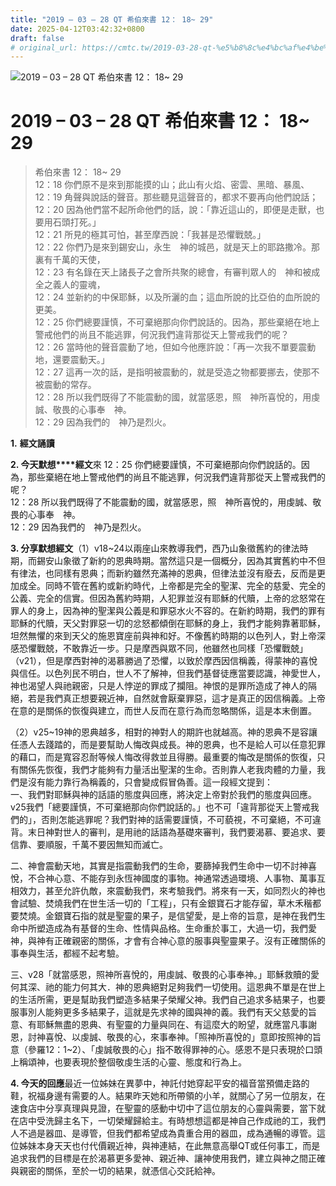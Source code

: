 ```yaml
---
title: "2019 – 03 – 28 QT 希伯來書 12： 18~ 29"
date: 2025-04-12T03:42:32+0800
draft: false
# original_url: https://cmtc.tw/2019-03-28-qt-%e5%b8%8c%e4%bc%af%e4%be%86%e6%9b%b8-12%ef%bc%9a-18-29
---
```


![2019 – 03 – 28 QT 希伯來書 12： 18~ 29](/images/qt.jpg   "2019 – 03 – 28 QT 希伯來書 12： 18~ 29")

# 2019 – 03 – 28 QT 希伯來書 12： 18~ 29

> 希伯來書 12： 18~ 29  
> 12：18 你們原不是來到那能摸的山；此山有火焰、密雲、黑暗、暴風、  
> 12：19 角聲與說話的聲音。那些聽見這聲音的，都求不要再向他們說話；  
> 12：20 因為他們當不起所命他們的話，說：「靠近這山的，即便是走獸，也要用石頭打死。」  
> 12：21 所見的極其可怕，甚至摩西說：「我甚是恐懼戰兢。」  
> 12：22 你們乃是來到錫安山，永生　神的城邑，就是天上的耶路撒冷。那裏有千萬的天使，  
> 12：23 有名錄在天上諸長子之會所共聚的總會，有審判眾人的　神和被成全之義人的靈魂，  
> 12：24 並新約的中保耶穌，以及所灑的血；這血所說的比亞伯的血所說的更美。  
> 12：25 你們總要謹慎，不可棄絕那向你們說話的。因為，那些棄絕在地上警戒他們的尚且不能逃罪，何況我們違背那從天上警戒我們的呢？  
> 12：26 當時他的聲音震動了地，但如今他應許說：「再一次我不單要震動地，還要震動天。」  
> 12：27 這再一次的話，是指明被震動的，就是受造之物都要挪去，使那不被震動的常存。  
> 12：28 所以我們既得了不能震動的國，就當感恩，照　神所喜悅的，用虔誠、敬畏的心事奉　神。  
> 12：29 因為我們的　神乃是烈火。

**1.** **經文誦讀**

**2. 今天默想****經文**來 12：25 你們總要謹慎，不可棄絕那向你們說話的。因為，那些棄絕在地上警戒他們的尚且不能逃罪，何況我們違背那從天上警戒我們的呢？  
12：28 所以我們既得了不能震動的國，就當感恩，照　神所喜悅的，用虔誠、敬畏的心事奉　神。  
12：29 因為我們的　神乃是烈火。

**3. 分享默想經文**（1）v18~24以兩座山來教導我們，西乃山象徵舊約的律法時期，而錫安山象徵了新約的恩典時期。當然這只是一個概分，因為其實舊約中不但有律法，也同樣有恩典；而新約雖然充滿神的恩典，但律法並沒有廢去，反而是更加成全。同時不管在舊約或新約時代，上帝都是完全的聖潔、完全的慈愛、完全的公義、完全的信實。但因為舊約時期，人犯罪並沒有耶穌的代贖，上帝的忿怒常在罪人的身上，因為神的聖潔與公義是和罪惡水火不容的。在新約時期，我們的罪有耶穌的代贖，天父對罪惡一切的忿怒都傾倒在耶穌的身上，我們才能夠靠著耶穌，坦然無懼的來到天父的施恩寶座前與神和好。不像舊約時期的以色列人，對上帝深感恐懼戰兢，不敢靠近一步。只是摩西與眾不同，他雖然也同樣「恐懼戰兢」（v21），但是摩西對神的渴慕勝過了恐懼，以致於摩西因信稱義，得蒙神的喜悅與信任。以色列民不明白，世人不了解神，但我們基督徒應當要認識，神愛世人，神也渴望人與祂親密，只是人悖逆的罪成了攔阻。神恨的是罪所造成了神人的隔絕，若是我們真正想要親近神，自然就會厭棄罪惡，這才是真正的因信稱義。上帝在意的是關係的恢復與建立，而世人反而在意行為而忽略關係，這是本末倒置。

（2）v25~19神的恩典越多，相對的神對人的期許也就越高。神的恩典不是容讓任憑人去踐踏的，而是要幫助人悔改與成長。神的恩典，也不是給人可以任意犯罪的藉口，而是寬容忍耐等候人悔改得救並且得勝。最重要的悔改是關係的恢復，只有關係先恢復，我們才能夠有力量活出聖潔的生命。否則靠人老我肉體的力量，我們是沒有能力靠行為稱義的，只會變成假冒偽善。這一段經文提到：  
一、我們對耶穌與神的話語的態度與回應，將決定上帝對於我們的態度與回應。v25我們「總要謹慎，不可棄絕那向你們說話的。」也不可「違背那從天上警戒我們的」，否則怎能逃罪呢？我們對神的話需要謹慎，不可藐視，不可棄絕，不可違背。末日神對世人的審判，是用祂的話語為基礎來審判，我們要渴慕、要追求、要信靠、要順服，千萬不要因無知而滅亡。

二、神會震動天地，其實是指震動我們的生命，要篩掉我們生命中一切不討神喜悅，不合神心意、不能存到永恆神國度的事物。神通常透過環境、人事物、萬事互相效力，甚至允許仇敵，來震動我們，來考驗我們。將來有一天，如同烈火的神也會試驗、焚燒我們在世生活一切的「工程」，只有金銀寶石才能存留，草木禾稭都要焚燒。金銀寶石指的就是聖靈的果子，是信望愛，是上帝的旨意，是神在我們生命中所塑造成為有基督的生命、性情與品格。生命重於事工，大過一切，我們愛神，與神有正確親密的關係，才會有合神心意的服事與聖靈果子。沒有正確關係的事奉與生活，都經不起考驗。

三、v28「就當感恩，照神所喜悅的，用虔誠、敬畏的心事奉神。」耶穌救贖的愛何其深、祂的能力何其大．神的恩典絕對足夠我們一切使用。這恩典不單是在世上的生活所需，更是幫助我們塑造多結果子榮耀父神。我們自己追求多結果子，也要服事別人能夠更多多結果子，這就是先求神的國與神的義。我們有天父慈愛的旨意、有耶穌無盡的恩典、有聖靈的力量與同在、有這麼大的盼望，就應當凡事謝恩，討神喜悅、以虔誠、敬畏的心，來事奉神。「照神所喜悅的」意即按照神的旨意（參羅12：1~2）、「虔誠敬畏的心」指不敢得罪神的心。感恩不是只表現於口頭上稱頌神，也要表現於整個敬虔生活的心靈、態度和行為上。

**4. 今天的回應**最近一位姊妹在異夢中，神託付她穿起平安的福音當預備走路的鞋，祝福身邊有需要的人。結果昨天她和所帶領的小羊，就關心了另一位朋友，在速食店中分享真理與見證，在聖靈的感動中切中了這位朋友的心靈與需要，當下就在店中受洗歸主名下，一切榮耀歸給主。有時想想這都是神自己作成祂的工，我們人不過是器皿、是導管，但我們都希望成為貴重合用的器皿，成為通暢的導管。這位姊妹本身天天也付代價親近神，與神連結，在此無意高舉QT或任何事工，而是追求我們的目標是在於渴慕更多愛神、親近神、讓神使用我們，建立與神之間正確與親密的關係，至於一切的結果，就憑信心交託給神。